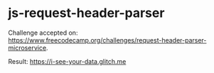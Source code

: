 # js-request-header-parser
Challenge accepted on: https://www.freecodecamp.org/challenges/request-header-parser-microservice.

Result: https://i-see-your-data.glitch.me
